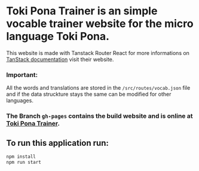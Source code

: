 # Toki Pona Trainer is an simple vocable trainer website for the micro language Toki Pona.

This website is made with Tanstack Router React for more informations on [TanStack documentation](https://tanstack.com) visit their website.

### **Important:**
All the words and translations are stored in the `/src/routes/vocab.json` file and if the data struckture stays the same can be modified for other languages.

### The Branch `gh-pages` contains the build website and is online at [Toki Pona Trainer](https://github.com/Joko-26/Toki-Pona-Trainer).

## To run this application run:

```bash
npm install
npm run start  
```
